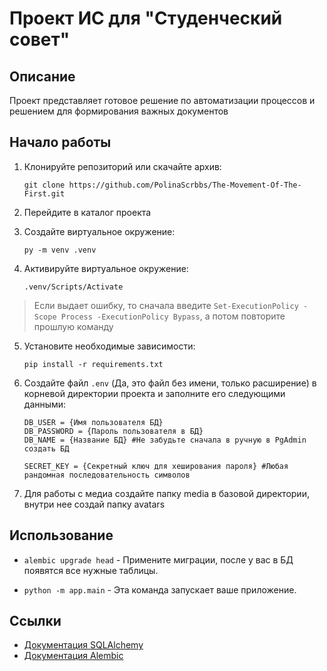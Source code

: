 # Проект ИС для "Студенческий совет"

## Описание

Проект представляет готовое решение по автоматизации процессов и решением для формирования важных документов

## Начало работы

1. Клонируйте репозиторий или скачайте архив:

    ```
    git clone https://github.com/PolinaScrbbs/The-Movement-Of-The-First.git
    ```

2. Перейдите в каталог проекта

3. Создайте виртуальное окружение:

    ```
    py -m venv .venv
    ```

5. Активируйте виртуальное окружение:

    ```
    .venv/Scripts/Activate
    ```
> Если выдает ошибку, то сначала введите `Set-ExecutionPolicy -Scope Process -ExecutionPolicy Bypass`, а потом повторите прошлую команду
5. Установите необходимые зависимости:

    ```
    pip install -r requirements.txt
    ```

6. Создайте файл `.env` (Да, это файл без имени, только расширение) в корневой директории проекта и заполните его следующими данными:

    ```
    DB_USER = {Имя пользователя БД}
    DB_PASSWORD = {Пароль пользователя в БД}
    DB_NAME = {Название БД} #Не забудьте сначала в ручную в PgAdmin создать БД
    
    SECRET_KEY = {Секретный ключ для хеширования пароля} #Любая рандомная последовательность символов
    ```

7. Для работы с медиа создайте папку media в базовой директории, внутри нее создай папку avatars

## Использование

- `alembic upgrade head` - Примените миграции, после у вас в БД появятся все нужные таблицы.

- `python -m app.main` - Эта команда запускает ваше приложение.

## Ссылки

- [Документация SQLAlchemy](https://docs.sqlalchemy.org/)
- [Документация Alembic](https://alembic.sqlalchemy.org/)
